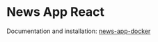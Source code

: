 # News App React

Documentation and installation: [news-app-docker](https://github.com/lukaszhanczyk/news-app-docker)
